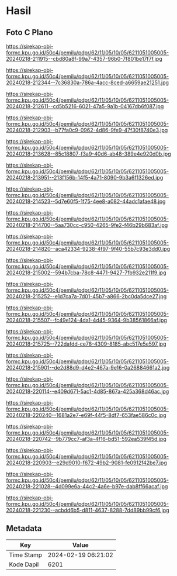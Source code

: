 # Hasil

## Foto C Plano

https://sirekap-obj-formc.kpu.go.id/50c4/pemilu/pdpr/62/11/05/10/05/6211051005005-20240218-211915--cbd80a8f-99a7-4357-96b0-7f801be17f7f.jpg

https://sirekap-obj-formc.kpu.go.id/50c4/pemilu/pdpr/62/11/05/10/05/6211051005005-20240218-212344--7c36830a-786a-4acc-8ced-a6659ae21251.jpg

https://sirekap-obj-formc.kpu.go.id/50c4/pemilu/pdpr/62/11/05/10/05/6211051005005-20240218-212611--cd5b5216-6021-47a5-9a1b-04167db6f087.jpg

https://sirekap-obj-formc.kpu.go.id/50c4/pemilu/pdpr/62/11/05/10/05/6211051005005-20240218-212903--b77fa0c9-0962-4d86-9fe9-47f30f8740e3.jpg

https://sirekap-obj-formc.kpu.go.id/50c4/pemilu/pdpr/62/11/05/10/05/6211051005005-20240218-213628--85c18807-f3a9-40d6-ab48-389e4e920d0b.jpg

https://sirekap-obj-formc.kpu.go.id/50c4/pemilu/pdpr/62/11/05/10/05/6211051005005-20240218-213951--213f156b-14f5-4a71-8090-9b3a6f1326ed.jpg

https://sirekap-obj-formc.kpu.go.id/50c4/pemilu/pdpr/62/11/05/10/05/6211051005005-20240218-214523--5d7e60f5-1f75-4ee8-a082-44adc1afae48.jpg

https://sirekap-obj-formc.kpu.go.id/50c4/pemilu/pdpr/62/11/05/10/05/6211051005005-20240218-214700--5aa730cc-c950-4265-9fe2-f46b29b683af.jpg

https://sirekap-obj-formc.kpu.go.id/50c4/pemilu/pdpr/62/11/05/10/05/6211051005005-20240218-214820--aca42334-9238-4f97-9f40-55b7c93e3dd0.jpg

https://sirekap-obj-formc.kpu.go.id/50c4/pemilu/pdpr/62/11/05/10/05/6211051005005-20240218-215002--594b7cba-78c8-4471-9427-7fb932e211f9.jpg

https://sirekap-obj-formc.kpu.go.id/50c4/pemilu/pdpr/62/11/05/10/05/6211051005005-20240218-215252--e1d7ca7a-7d01-45b7-a866-2bc0da5dce27.jpg

https://sirekap-obj-formc.kpu.go.id/50c4/pemilu/pdpr/62/11/05/10/05/6211051005005-20240218-215507--fc49e124-4da1-4d45-9364-9b38561866af.jpg

https://sirekap-obj-formc.kpu.go.id/50c4/pemilu/pdpr/62/11/05/10/05/6211051005005-20240218-215725--722dafdd-ce78-4309-8185-abc517e5e597.jpg

https://sirekap-obj-formc.kpu.go.id/50c4/pemilu/pdpr/62/11/05/10/05/6211051005005-20240218-215901--de2d88d9-d4e2-467a-9e16-0a26884661a2.jpg

https://sirekap-obj-formc.kpu.go.id/50c4/pemilu/pdpr/62/11/05/10/05/6211051005005-20240218-220114--e409d671-5ac1-4d85-867a-425a368d46ac.jpg

https://sirekap-obj-formc.kpu.go.id/50c4/pemilu/pdpr/62/11/05/10/05/6211051005005-20240218-220240--1681a2e7-e69f-44f5-8df7-653fae586c0c.jpg

https://sirekap-obj-formc.kpu.go.id/50c4/pemilu/pdpr/62/11/05/10/05/6211051005005-20240218-220742--9b779cc7-af3a-4f16-bd51-592ea539f45d.jpg

https://sirekap-obj-formc.kpu.go.id/50c4/pemilu/pdpr/62/11/05/10/05/6211051005005-20240218-220903--e29d9010-f672-49b2-9081-fe0912f42be7.jpg

https://sirekap-obj-formc.kpu.go.id/50c4/pemilu/pdpr/62/11/05/10/05/6211051005005-20240218-221028--4d099e6a-44c2-4a6e-b97e-dab8ff66acaf.jpg

https://sirekap-obj-formc.kpu.go.id/50c4/pemilu/pdpr/62/11/05/10/05/6211051005005-20240218-221230--acbdd6b5-d811-4637-8288-7dd89bb99cf6.jpg


## Metadata

| Key        | Value               |
| ---------- | ------------------- |
| Time Stamp | 2024-02-19 06:21:02 |
| Kode Dapil | 6201                |



